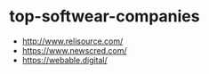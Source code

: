 # top-softwear-companies

- http://www.relisource.com/
- https://www.newscred.com/
- https://webable.digital/
